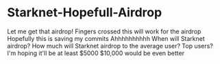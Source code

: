 # Starknet-Hopefull-Airdrop
Let me get that airdrop!
Fingers crossed this will work for the airdrop
Hopefully this is saving my commits
Ahhhhhhhhhh
When will Starknet airdrop?
How much will Starknet airdrop to the average user? Top users?
I'm hoping it'll be at least $5000
$10,000 would be even better
